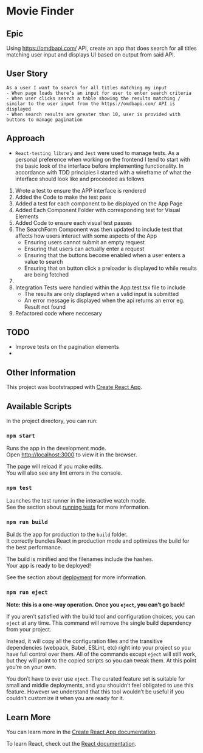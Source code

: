
# Movie Finder 
 ## Epic 
 Using https://omdbapi.com/ API, create an app that does search for all titles matching user input and displays UI based on output from said API.
 ## User Story
    As a user I want to search for all titles matching my input 
    - When page loads there’s an input for user to enter search criteria 
    - When user clicks search a table showing the results matching / similar to the user input from the https://omdbapi.com/ API is displayed
    - When search results are greater than 10, user is provided with buttons to manage pagination


## Approach 
- `React-testing library` and `Jest` were used to manage tests. 
As a personal preference when working on the frontend I tend to start with the basic look of the interface before implementing functionality. In accordance with TDD principles I started with a wireframe of what the interface should look like and proceeded as follows 
1. Wrote a test to ensure the APP interface is rendered 
2. Added the Code to make the test pass 
3. Added a test for each component to be displayed on the App Page 
4. Added Each Component Folder with corresponding test for Visual Elements 
5. Added Code to ensure each visual test passes 
6. The SearchForm Component was then updated to include test that affects how users interact with some aspects of the App 
    - Ensuring users cannot submit an empty request 
    - Ensuring that users can actually enter a request
    - Ensuring that the buttons become enabled when a user enters a value to search 
    - Ensuring that on button click a preloader is displayed to while results are being fetched 
7. 
8. Integration Tests were handled within the App.test.tsx file to include 
    - The results are only displayed when a valid input is submitted 
    - An error message is displayed when the api returns an error eg. Result not found 
9. Refactored code where neccesary 

## TODO 
- Improve tests on the pagination elements
- 

## Other Information 
This project was bootstrapped with [Create React App](https://github.com/facebook/create-react-app).

## Available Scripts

In the project directory, you can run:

### `npm start`

Runs the app in the development mode.\
Open [http://localhost:3000](http://localhost:3000) to view it in the browser.

The page will reload if you make edits.\
You will also see any lint errors in the console.

### `npm test`

Launches the test runner in the interactive watch mode.\
See the section about [running tests](https://facebook.github.io/create-react-app/docs/running-tests) for more information.

### `npm run build`

Builds the app for production to the `build` folder.\
It correctly bundles React in production mode and optimizes the build for the best performance.

The build is minified and the filenames include the hashes.\
Your app is ready to be deployed!

See the section about [deployment](https://facebook.github.io/create-react-app/docs/deployment) for more information.

### `npm run eject`

**Note: this is a one-way operation. Once you `eject`, you can’t go back!**

If you aren’t satisfied with the build tool and configuration choices, you can `eject` at any time. This command will remove the single build dependency from your project.

Instead, it will copy all the configuration files and the transitive dependencies (webpack, Babel, ESLint, etc) right into your project so you have full control over them. All of the commands except `eject` will still work, but they will point to the copied scripts so you can tweak them. At this point you’re on your own.

You don’t have to ever use `eject`. The curated feature set is suitable for small and middle deployments, and you shouldn’t feel obligated to use this feature. However we understand that this tool wouldn’t be useful if you couldn’t customize it when you are ready for it.

## Learn More

You can learn more in the [Create React App documentation](https://facebook.github.io/create-react-app/docs/getting-started).

To learn React, check out the [React documentation](https://reactjs.org/).
